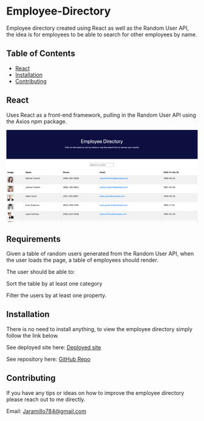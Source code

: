 # Employee-Directory
Employee directory created using React as well as the Random User API, the idea is for employees to be able to search for other employees by name. 

## Table of Contents

* [React](#React)
* [Installation](#Installation)
* [Contributing](#Contributing)

## React
Uses React as a front-end framework, pulling in the Random User API using the Axios npm package. 

![screenshot of employee directory](./public/homepage.png)


## Requirements

Given a table of random users generated from the Random User API, when the user loads the page, a table of employees should render.

The user should be able to:

Sort the table by at least one category

Filter the users by at least one property.

## Installation

There is no need to install anything, to view the employee directory simply follow the link below. 

See deployed site here: [Deployed site](https://jd-jaramillo.github.io/Employee-Directory/) 

See repository here: [GitHub Repo](https://github.com/JD-Jaramillo/Employee-Directory)

## Contributing

If you have any tips or ideas on how to improve the employee directory please reach out to me directly. 

Email: Jaramillo784@gmail.com